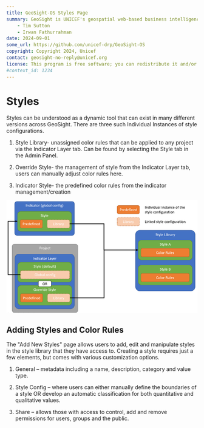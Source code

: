 ```yaml
---
title: GeoSight-OS Styles Page 
summary: GeoSight is UNICEF's geospatial web-based business intelligence platform.
    - Tim Sutton
    - Irwan Fathurrahman
date: 2024-09-01
some_url: https://github.com/unicef-drp/GeoSight-OS
copyright: Copyright 2024, Unicef
contact: geosight-no-reply@unicef.org
license: This program is free software; you can redistribute it and/or modify it under the terms of the GNU Affero General Public License as published by the Free Software Foundation; either version 3 of the License, or (at your option) any later version.
#context_id: 1234
---
```

# Styles

Styles can be understood as a dynamic tool that can exist in many different versions across GeoSight. There are three such Individual Instances of style configurations.

1.	Style Library- unassigned color rules that can be applied to any project via the Indicator Layer tab. Can be found by selecting the Style tab in the Admin Panel.

2.	Override Style- the management of style from the Indicator Layer tab, users can manually adjust color rules here.

3.	Indicator Style- the predefined color rules from the indicator management/creation

![Style library explained](image-2.png)

## Adding Styles and Color Rules
The "Add New Styles" page allows users to add, edit and manipulate styles in the style library that they have access to. Creating a style requires just a few elements, but comes with various customization options.

1.	General – metadata including a name, description, category and value type.

2.	Style Config – where users can either manually define the boundaries of a style OR develop an automatic classification for both quantitative and qualitative values.

3.	Share – allows those with access to control, add and remove permissions for users, groups and the public.
